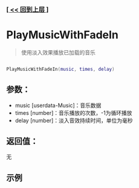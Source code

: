 ### [[ << 回到上层 ]](README.md)

# PlayMusicWithFadeIn

> 使用淡入效果播放已加载的音乐

```lua

PlayMusicWithFadeIn(music, times, delay)

```

## 参数：

+ music [userdata-Music]：音乐数据
+ times [number]：音乐播放的次数，-1为循环播放
+ delay [number]：淡入音效持续时间，单位为毫秒

## 返回值：

无

## 示例

```lua

```